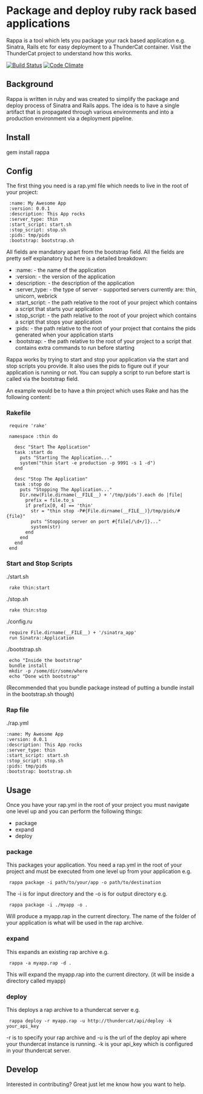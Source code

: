 # Package and deploy ruby rack based applications

Rappa is a tool which lets you package your rack based application e.g. Sinatra, Rails etc for easy deployment to a ThunderCat container.
Visit the ThunderCat project to understand how this works.

[![Build Status](https://travis-ci.org/masterthought/rappa.png?branch=master)](https://travis-ci.org/masterthought/rappa)
[![Code Climate](https://codeclimate.com/repos/51d89bb913d6376ff8018f91/badges/607d6b3238c1b52da631/gpa.png)](https://codeclimate.com/repos/51d89bb913d6376ff8018f91/feed)

## Background

Rappa is written in ruby and was created to simplify the package and deploy process of Sinatra and Rails apps. The idea is to have a single artifact
that is propagated through various environments and into a production environment via a deployment pipeline.

## Install

gem install rappa

## Config

The first thing you need is a rap.yml file which needs to live in the root of your project:

     :name: My Awesome App
     :version: 0.0.1
     :description: This App rocks
     :server_type: thin
     :start_script: start.sh
     :stop_script: stop.sh
     :pids: tmp/pids
     :bootstrap: bootstrap.sh

All fields are mandatory apart from the bootstrap field. All the fields are pretty self explanatory but here is a detailed breakdown:

  * :name: - the name of the application
  * :version: - the version of the application
  * :description: - the description of the application
  * :server_type: - the type of server - supported servers currently are: thin, unicorn, webrick
  * :start_script: - the path relative to the root of your project which contains a script that starts your application
  * :stop_script: - the path relative to the root of your project which contains a script that stops your application
  * :pids: - the path relative to the root of your project that contains the pids generated when your application starts
  * :bootstrap: - the path relative to the root of your project to a script that contains extra commands to run before starting

Rappa works by trying to start and stop your application via the start and stop scripts you provide. It also uses the pids to figure out if
your application is running or not. You can supply a script to run before start is called via the bootstrap field.

An example would be to have a thin project which uses Rake and has the following content:

### Rakefile

     require 'rake'

     namespace :thin do

       desc "Start The Application"
       task :start do
         puts "Starting The Application..."
         system("thin start -e production -p 9991 -s 1 -d")
       end

       desc "Stop The Application"
       task :stop do
         puts "Stopping The Application..."
         Dir.new(File.dirname(__FILE__) + '/tmp/pids').each do |file|
           prefix = file.to_s
           if prefix[0, 4] == 'thin'
             str = "thin stop -P#{File.dirname(__FILE__)}/tmp/pids/#{file}"
             puts "Stopping server on port #{file[/\d+/]}..."
             system(str)
           end
         end
       end
     end

### Start and Stop Scripts

./start.sh

     rake thin:start

./stop.sh

     rake thin:stop

./config.ru

     require File.dirname(__FILE__) + '/sinatra_app'
     run Sinatra::Application

./bootstrap.sh

     echo "Inside the bootstrap"
     bundle install
     mkdir -p /some/dir/some/where
     echo "Done with bootstrap"

(Recommended that you bundle package instead of putting a bundle install in the bootstrap.sh though)

### Rap file

./rap.yml

    :name: My Awesome App
    :version: 0.0.1
    :description: This App rocks
    :server_type: thin
    :start_script: start.sh
    :stop_script: stop.sh
    :pids: tmp/pids
    :bootstrap: bootstrap.sh

## Usage

Once you have your rap.yml in the root of your project you must navigate one level up and you can perform the following things:

  * package
  * expand
  * deploy

### package

This packages your application. You need a rap.yml in the root of your project and must be executed from one level up from your application e.g.

     rappa package -i path/to/your/app -o path/to/destination

The -i is for input directory and the -o is for output directory e.g.

     rappa package -i ./myapp -o .

Will produce a myapp.rap in the current directory. The name of the folder of your application is what will be used in the rap archive.

### expand

This expands an existing rap archive e.g.

     rappa -a myapp.rap -d .

This will expand the myapp.rap into the current directory. (it will be inside a directory called myapp)

### deploy

This deploys a rap archive to a thundercat server e.g.

     rappa deploy -r myapp.rap -u http://thundercat/api/deploy -k your_api_key

-r is to specify your rap archive and -u is the url of the deploy api where your thundercat instance is running. -k is your api_key which is configured in your
thundercat server.

## Develop

Interested in contributing? Great just let me know how you want to help.

